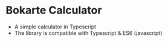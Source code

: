 # Bokarte Calculator

- A simple calculator in Typescript
- The library is compatible with Typescript & ES6 (javascript)
